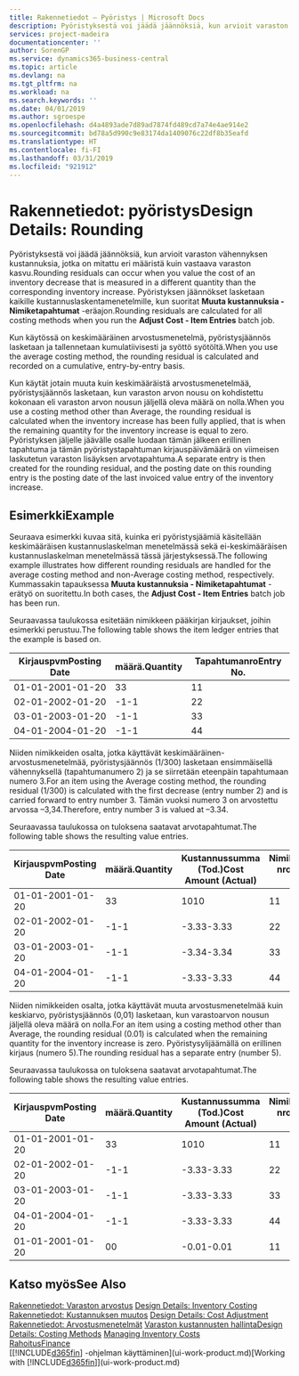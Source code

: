 ```yaml
---
title: Rakennetiedot – Pyöristys | Microsoft Docs
description: Pyöristyksestä voi jäädä jäännöksiä, kun arvioit varaston vähennyksen kustannuksia, jotka on mitattu eri määristä, kuin vastaava varaston kasvu. Pyöristyksen jäännökset lasketaan kaikille kustannuslaskentamenetelmille, kun suoritat **Muuta kustannuksia - Nimiketapahtumat** -eräajon.
services: project-madeira
documentationcenter: ''
author: SorenGP
ms.service: dynamics365-business-central
ms.topic: article
ms.devlang: na
ms.tgt_pltfrm: na
ms.workload: na
ms.search.keywords: ''
ms.date: 04/01/2019
ms.author: sgroespe
ms.openlocfilehash: d4a4893ade7d89ad7874fd489cd7a74e4ae914e2
ms.sourcegitcommit: bd78a5d990c9e83174da1409076c22df8b35eafd
ms.translationtype: HT
ms.contentlocale: fi-FI
ms.lasthandoff: 03/31/2019
ms.locfileid: "921912"
---
```

# <a name="design-details-rounding"></a><span data-ttu-id="9c789-104">Rakennetiedot: pyöristys</span><span class="sxs-lookup"><span data-stu-id="9c789-104">Design Details: Rounding</span></span>
<span data-ttu-id="9c789-105">Pyöristyksestä voi jäädä jäännöksiä, kun arvioit varaston vähennyksen kustannuksia, jotka on mitattu eri määristä kuin vastaava varaston kasvu.</span><span class="sxs-lookup"><span data-stu-id="9c789-105">Rounding residuals can occur when you value the cost of an inventory decrease that is measured in a different quantity than the corresponding inventory increase.</span></span> <span data-ttu-id="9c789-106">Pyöristyksen jäännökset lasketaan kaikille kustannuslaskentamenetelmille, kun suoritat **Muuta kustannuksia - Nimiketapahtumat** -eräajon.</span><span class="sxs-lookup"><span data-stu-id="9c789-106">Rounding residuals are calculated for all costing methods when you run the **Adjust Cost - Item Entries** batch job.</span></span>  

 <span data-ttu-id="9c789-107">Kun käytössä on keskimääräinen arvostusmenetelmä, pyöristysjäännös lasketaan ja tallennetaan kumulatiivisesti ja syöttö syötöltä.</span><span class="sxs-lookup"><span data-stu-id="9c789-107">When you use the average costing method, the rounding residual is calculated and recorded on a cumulative, entry-by-entry basis.</span></span>  

 <span data-ttu-id="9c789-108">Kun käytät jotain muuta kuin keskimääräistä arvostusmenetelmää, pyöristysjäännös lasketaan, kun varaston arvon nousu on kohdistettu kokonaan eli varaston arvon nousun jäljellä oleva määrä on nolla.</span><span class="sxs-lookup"><span data-stu-id="9c789-108">When you use a costing method other than Average, the rounding residual is calculated when the inventory increase has been fully applied, that is when the remaining quantity for the inventory increase is equal to zero.</span></span> <span data-ttu-id="9c789-109">Pyöristyksen jäljelle jäävälle osalle luodaan tämän jälkeen erillinen tapahtuma ja tämän pyöristystapahtuman kirjauspäivämäärä on viimeisen laskutetun varaston lisäyksen arvotapahtuma.</span><span class="sxs-lookup"><span data-stu-id="9c789-109">A separate entry is then created for the rounding residual, and the posting date on this rounding entry is the posting date of the last invoiced value entry of the inventory increase.</span></span>  

## <a name="example"></a><span data-ttu-id="9c789-110">Esimerkki</span><span class="sxs-lookup"><span data-stu-id="9c789-110">Example</span></span>  
 <span data-ttu-id="9c789-111">Seuraava esimerkki kuvaa sitä, kuinka eri pyöristysjäämiä käsitellään keskimääräisen kustannuslaskelman menetelmässä sekä ei-keskimääräisen kustannuslaskelman menetelmässä tässä järjestyksessä.</span><span class="sxs-lookup"><span data-stu-id="9c789-111">The following example illustrates how different rounding residuals are handled for the average costing method and non-Average costing method, respectively.</span></span> <span data-ttu-id="9c789-112">Kummassakin tapauksessa **Muuta kustannuksia - Nimiketapahtumat** -erätyö on suoritettu.</span><span class="sxs-lookup"><span data-stu-id="9c789-112">In both cases, the **Adjust Cost - Item Entries** batch job has been run.</span></span>  

 <span data-ttu-id="9c789-113">Seuraavassa taulukossa esitetään nimikkeen pääkirjan kirjaukset, joihin esimerkki perustuu.</span><span class="sxs-lookup"><span data-stu-id="9c789-113">The following table shows the item ledger entries that the example is based on.</span></span>  

|<span data-ttu-id="9c789-114">Kirjauspvm</span><span class="sxs-lookup"><span data-stu-id="9c789-114">Posting Date</span></span>|<span data-ttu-id="9c789-115">määrä.</span><span class="sxs-lookup"><span data-stu-id="9c789-115">Quantity</span></span>|<span data-ttu-id="9c789-116">Tapahtumanro</span><span class="sxs-lookup"><span data-stu-id="9c789-116">Entry No.</span></span>|  
|------------------|--------------|---------------|  
|<span data-ttu-id="9c789-117">01-01-20</span><span class="sxs-lookup"><span data-stu-id="9c789-117">01-01-20</span></span>|<span data-ttu-id="9c789-118">3</span><span class="sxs-lookup"><span data-stu-id="9c789-118">3</span></span>|<span data-ttu-id="9c789-119">1</span><span class="sxs-lookup"><span data-stu-id="9c789-119">1</span></span>|  
|<span data-ttu-id="9c789-120">02-01-20</span><span class="sxs-lookup"><span data-stu-id="9c789-120">02-01-20</span></span>|<span data-ttu-id="9c789-121">-1</span><span class="sxs-lookup"><span data-stu-id="9c789-121">-1</span></span>|<span data-ttu-id="9c789-122">2</span><span class="sxs-lookup"><span data-stu-id="9c789-122">2</span></span>|  
|<span data-ttu-id="9c789-123">03-01-20</span><span class="sxs-lookup"><span data-stu-id="9c789-123">03-01-20</span></span>|<span data-ttu-id="9c789-124">-1</span><span class="sxs-lookup"><span data-stu-id="9c789-124">-1</span></span>|<span data-ttu-id="9c789-125">3</span><span class="sxs-lookup"><span data-stu-id="9c789-125">3</span></span>|  
|<span data-ttu-id="9c789-126">04-01-20</span><span class="sxs-lookup"><span data-stu-id="9c789-126">04-01-20</span></span>|<span data-ttu-id="9c789-127">-1</span><span class="sxs-lookup"><span data-stu-id="9c789-127">-1</span></span>|<span data-ttu-id="9c789-128">4</span><span class="sxs-lookup"><span data-stu-id="9c789-128">4</span></span>|  

 <span data-ttu-id="9c789-129">Niiden nimikkeiden osalta, jotka käyttävät keskimääräinen-arvostusmenetelmää, pyöristysjäännös (1/300) lasketaan ensimmäisellä vähennyksellä (tapahtumanumero 2) ja se siirretään eteenpäin tapahtumaan numero 3.</span><span class="sxs-lookup"><span data-stu-id="9c789-129">For an item using the Average costing method, the rounding residual (1/300) is calculated with the first decrease (entry number 2) and is carried forward to entry number 3.</span></span> <span data-ttu-id="9c789-130">Tämän vuoksi numero 3 on arvostettu arvossa –3,34.</span><span class="sxs-lookup"><span data-stu-id="9c789-130">Therefore, entry number 3 is valued at –3.34.</span></span>  

 <span data-ttu-id="9c789-131">Seuraavassa taulukossa on tuloksena saatavat arvotapahtumat.</span><span class="sxs-lookup"><span data-stu-id="9c789-131">The following table shows the resulting value entries.</span></span>  

|<span data-ttu-id="9c789-132">Kirjauspvm</span><span class="sxs-lookup"><span data-stu-id="9c789-132">Posting Date</span></span>|<span data-ttu-id="9c789-133">määrä.</span><span class="sxs-lookup"><span data-stu-id="9c789-133">Quantity</span></span>|<span data-ttu-id="9c789-134">Kustannussumma (Tod.)</span><span class="sxs-lookup"><span data-stu-id="9c789-134">Cost Amount (Actual)</span></span>|<span data-ttu-id="9c789-135">Nimiketapahtuman nro</span><span class="sxs-lookup"><span data-stu-id="9c789-135">Item Ledger Entry No.</span></span>|<span data-ttu-id="9c789-136">Tapahtumanro</span><span class="sxs-lookup"><span data-stu-id="9c789-136">Entry No.</span></span>|  
|------------------|--------------|----------------------------|---------------------------|---------------|  
|<span data-ttu-id="9c789-137">01-01-20</span><span class="sxs-lookup"><span data-stu-id="9c789-137">01-01-20</span></span>|<span data-ttu-id="9c789-138">3</span><span class="sxs-lookup"><span data-stu-id="9c789-138">3</span></span>|<span data-ttu-id="9c789-139">10</span><span class="sxs-lookup"><span data-stu-id="9c789-139">10</span></span>|<span data-ttu-id="9c789-140">1</span><span class="sxs-lookup"><span data-stu-id="9c789-140">1</span></span>|<span data-ttu-id="9c789-141">1</span><span class="sxs-lookup"><span data-stu-id="9c789-141">1</span></span>|  
|<span data-ttu-id="9c789-142">02-01-20</span><span class="sxs-lookup"><span data-stu-id="9c789-142">02-01-20</span></span>|<span data-ttu-id="9c789-143">-1</span><span class="sxs-lookup"><span data-stu-id="9c789-143">-1</span></span>|<span data-ttu-id="9c789-144">-3.33</span><span class="sxs-lookup"><span data-stu-id="9c789-144">-3.33</span></span>|<span data-ttu-id="9c789-145">2</span><span class="sxs-lookup"><span data-stu-id="9c789-145">2</span></span>|<span data-ttu-id="9c789-146">2</span><span class="sxs-lookup"><span data-stu-id="9c789-146">2</span></span>|  
|<span data-ttu-id="9c789-147">03-01-20</span><span class="sxs-lookup"><span data-stu-id="9c789-147">03-01-20</span></span>|<span data-ttu-id="9c789-148">-1</span><span class="sxs-lookup"><span data-stu-id="9c789-148">-1</span></span>|<span data-ttu-id="9c789-149">-3.34</span><span class="sxs-lookup"><span data-stu-id="9c789-149">-3.34</span></span>|<span data-ttu-id="9c789-150">3</span><span class="sxs-lookup"><span data-stu-id="9c789-150">3</span></span>|<span data-ttu-id="9c789-151">3</span><span class="sxs-lookup"><span data-stu-id="9c789-151">3</span></span>|  
|<span data-ttu-id="9c789-152">04-01-20</span><span class="sxs-lookup"><span data-stu-id="9c789-152">04-01-20</span></span>|<span data-ttu-id="9c789-153">-1</span><span class="sxs-lookup"><span data-stu-id="9c789-153">-1</span></span>|<span data-ttu-id="9c789-154">-3.33</span><span class="sxs-lookup"><span data-stu-id="9c789-154">-3.33</span></span>|<span data-ttu-id="9c789-155">4</span><span class="sxs-lookup"><span data-stu-id="9c789-155">4</span></span>|<span data-ttu-id="9c789-156">4</span><span class="sxs-lookup"><span data-stu-id="9c789-156">4</span></span>|  

 <span data-ttu-id="9c789-157">Niiden nimikkeiden osalta, jotka käyttävät muuta arvostusmenetelmää kuin keskiarvo, pyöristysjäännös (0,01) lasketaan, kun varastoarvon nousun jäljellä oleva määrä on nolla.</span><span class="sxs-lookup"><span data-stu-id="9c789-157">For an item using a costing method other than Average, the rounding residual (0.01) is calculated when the remaining quantity for the inventory increase is zero.</span></span> <span data-ttu-id="9c789-158">Pyöristysylijäämällä on erillinen kirjaus (numero 5).</span><span class="sxs-lookup"><span data-stu-id="9c789-158">The rounding residual has a separate entry (number 5).</span></span>  

 <span data-ttu-id="9c789-159">Seuraavassa taulukossa on tuloksena saatavat arvotapahtumat.</span><span class="sxs-lookup"><span data-stu-id="9c789-159">The following table shows the resulting value entries.</span></span>  

|<span data-ttu-id="9c789-160">Kirjauspvm</span><span class="sxs-lookup"><span data-stu-id="9c789-160">Posting Date</span></span>|<span data-ttu-id="9c789-161">määrä.</span><span class="sxs-lookup"><span data-stu-id="9c789-161">Quantity</span></span>|<span data-ttu-id="9c789-162">Kustannussumma (Tod.)</span><span class="sxs-lookup"><span data-stu-id="9c789-162">Cost Amount (Actual)</span></span>|<span data-ttu-id="9c789-163">Nimiketapahtuman nro</span><span class="sxs-lookup"><span data-stu-id="9c789-163">Item Ledger Entry No.</span></span>|<span data-ttu-id="9c789-164">Tapahtumanro</span><span class="sxs-lookup"><span data-stu-id="9c789-164">Entry No.</span></span>|  
|------------------|--------------|----------------------------|---------------------------|---------------|  
|<span data-ttu-id="9c789-165">01-01-20</span><span class="sxs-lookup"><span data-stu-id="9c789-165">01-01-20</span></span>|<span data-ttu-id="9c789-166">3</span><span class="sxs-lookup"><span data-stu-id="9c789-166">3</span></span>|<span data-ttu-id="9c789-167">10</span><span class="sxs-lookup"><span data-stu-id="9c789-167">10</span></span>|<span data-ttu-id="9c789-168">1</span><span class="sxs-lookup"><span data-stu-id="9c789-168">1</span></span>|<span data-ttu-id="9c789-169">1</span><span class="sxs-lookup"><span data-stu-id="9c789-169">1</span></span>|  
|<span data-ttu-id="9c789-170">02-01-20</span><span class="sxs-lookup"><span data-stu-id="9c789-170">02-01-20</span></span>|<span data-ttu-id="9c789-171">-1</span><span class="sxs-lookup"><span data-stu-id="9c789-171">-1</span></span>|<span data-ttu-id="9c789-172">-3.33</span><span class="sxs-lookup"><span data-stu-id="9c789-172">-3.33</span></span>|<span data-ttu-id="9c789-173">2</span><span class="sxs-lookup"><span data-stu-id="9c789-173">2</span></span>|<span data-ttu-id="9c789-174">2</span><span class="sxs-lookup"><span data-stu-id="9c789-174">2</span></span>|  
|<span data-ttu-id="9c789-175">03-01-20</span><span class="sxs-lookup"><span data-stu-id="9c789-175">03-01-20</span></span>|<span data-ttu-id="9c789-176">-1</span><span class="sxs-lookup"><span data-stu-id="9c789-176">-1</span></span>|<span data-ttu-id="9c789-177">-3.33</span><span class="sxs-lookup"><span data-stu-id="9c789-177">-3.33</span></span>|<span data-ttu-id="9c789-178">3</span><span class="sxs-lookup"><span data-stu-id="9c789-178">3</span></span>|<span data-ttu-id="9c789-179">3</span><span class="sxs-lookup"><span data-stu-id="9c789-179">3</span></span>|  
|<span data-ttu-id="9c789-180">04-01-20</span><span class="sxs-lookup"><span data-stu-id="9c789-180">04-01-20</span></span>|<span data-ttu-id="9c789-181">-1</span><span class="sxs-lookup"><span data-stu-id="9c789-181">-1</span></span>|<span data-ttu-id="9c789-182">-3.33</span><span class="sxs-lookup"><span data-stu-id="9c789-182">-3.33</span></span>|<span data-ttu-id="9c789-183">4</span><span class="sxs-lookup"><span data-stu-id="9c789-183">4</span></span>|<span data-ttu-id="9c789-184">4</span><span class="sxs-lookup"><span data-stu-id="9c789-184">4</span></span>|  
|<span data-ttu-id="9c789-185">01-01-20</span><span class="sxs-lookup"><span data-stu-id="9c789-185">01-01-20</span></span>|<span data-ttu-id="9c789-186">0</span><span class="sxs-lookup"><span data-stu-id="9c789-186">0</span></span>|<span data-ttu-id="9c789-187">-0.01</span><span class="sxs-lookup"><span data-stu-id="9c789-187">-0.01</span></span>|<span data-ttu-id="9c789-188">1</span><span class="sxs-lookup"><span data-stu-id="9c789-188">1</span></span>|<span data-ttu-id="9c789-189">5</span><span class="sxs-lookup"><span data-stu-id="9c789-189">5</span></span>|  

## <a name="see-also"></a><span data-ttu-id="9c789-190">Katso myös</span><span class="sxs-lookup"><span data-stu-id="9c789-190">See Also</span></span>  
 <span data-ttu-id="9c789-191">[Rakennetiedot: Varaston arvostus](design-details-inventory-costing.md) </span><span class="sxs-lookup"><span data-stu-id="9c789-191">[Design Details: Inventory Costing](design-details-inventory-costing.md) </span></span>  
 <span data-ttu-id="9c789-192">[Rakennetiedot: Kustannuksen muutos](design-details-cost-adjustment.md) </span><span class="sxs-lookup"><span data-stu-id="9c789-192">[Design Details: Cost Adjustment](design-details-cost-adjustment.md) </span></span>  
 <span data-ttu-id="9c789-193">[Rakennetiedot: Arvostusmenetelmät](design-details-costing-methods.md) [Varaston kustannusten hallinta](finance-manage-inventory-costs.md)</span><span class="sxs-lookup"><span data-stu-id="9c789-193">[Design Details: Costing Methods](design-details-costing-methods.md) [Managing Inventory Costs](finance-manage-inventory-costs.md)</span></span>  
 [<span data-ttu-id="9c789-194">Rahoitus</span><span class="sxs-lookup"><span data-stu-id="9c789-194">Finance</span></span>](finance.md)  
 <span data-ttu-id="9c789-195">[[!INCLUDE[d365fin](includes/d365fin_md.md)] -ohjelman käyttäminen](ui-work-product.md)</span><span class="sxs-lookup"><span data-stu-id="9c789-195">[Working with [!INCLUDE[d365fin](includes/d365fin_md.md)]](ui-work-product.md)</span></span>
